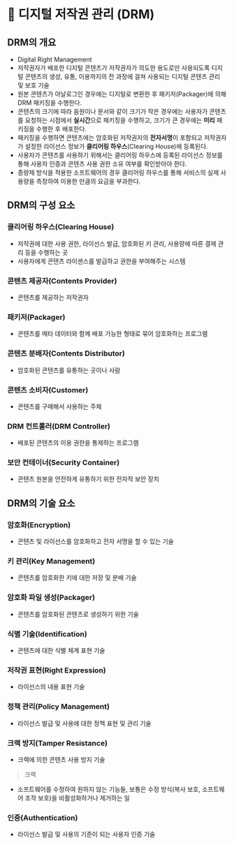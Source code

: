 # 🌟 디지털 저작권 관리 (DRM)

## DRM의 개요

- Digital Right Management
- 저작권자가 배포한 디지털 콘텐츠가 저작권자가 의도한 용도로만 사용되도록 디지털 콘텐츠의 생성, 유통, 이용까지의 전 과정에 걸쳐 사용되는 디지털 콘텐츠 관리 및 보호 기술
- 원본 콘텐츠가 아날로그인 경우에는 디지털로 변환한 후 패키저(Packager)에 의해 DRM 패키징을 수행한다.
- 콘텐츠의 크기에 따라 음원이나 문서와 같이 크기가 작은 경우에는 사용자가 콘텐츠를 요청하는 시점에서 **실시간**으로 패키징을 수행하고, 크기가 큰 경우에는 **미리** 패키징을 수행한 후 배포한다.
- 패키징을 수행하면 콘텐츠에는 암호화된 저작권자의 **전자서명**이 포함되고 저작권자가 설정한 라이선스 정보가 **클리어링 하우스**(Clearing House)에 등록된다.
- 사용자가 콘텐츠를 사용하기 위해서는 클리어링 하우스에 등록된 라이선스 정보를 통해 사용자 인증과 콘텐츠 사용 권한 소유 여부를 확인받아야 한다.
- 종량제 방식을 적용한 소프트웨어의 경우 클리어링 하우스를 통해 서비스의 실제 사용량을 측정하여 이용한 만큼의 요금을 부과한다.

## DRM의 구성 요소

### 클리어링 하우스(Clearing House)

- 저작권에 대한 사용 권한, 라이선스 발급, 암호화된 키 관리, 사용량에 따른 결제 관리 등을 수행하는 곳
- 사용자에게 콘텐츠 라이센스를 발급하고 권한을 부여해주는 시스템

### 콘텐츠 제공자(Contents Provider)

- 콘텐츠를 제공하는 저작권자

### 패키저(Packager)

- 콘텐츠를 메타 데이터와 함께 배포 가능한 형태로 묶어 암호화하는 프로그램

### 콘텐츠 분배자(Contents Distributor)

- 암호화된 콘텐츠를 유통하는 곳이나 사람

### 콘텐츠 소비자(Customer)

- 콘텐츠를 구매해서 사용하는 주체

### DRM 컨트롤러(DRM Controller)

- 배포된 콘텐츠의 이용 권한을 통제하는 프로그램

### 보안 컨테이너(Security Container)

- 콘텐츠 원본을 안전하게 유통하기 위한 전자적 보안 장치

## DRM의 기술 요소

### 암호화(Encryption)

- 콘텐츠 및 라이선스를 암호화하고 전자 서명을 할 수 있는 기술

### 키 관리(Key Management)

- 콘텐츠를 암호화한 키에 대한 저장 및 분배 기술

### 암호화 파일 생성(Packager)

- 콘텐츠를 암호화된 콘텐츠로 생성하기 위한 기술

### 식별 기술(Identification)

- 콘텐츠에 대한 식별 체계 표현 기술

### 저작권 표현(Right Expression)

- 라이선스의 내용 표현 기술

### 정책 관리(Policy Management)

- 라이선스 발급 및 사용에 대한 정책 표현 및 관리 기술

### 크랙 방지(Tamper Resistance)

- 크랙에 의한 콘텐츠 사용 방지 기술

> 크랙

- 소프트웨어를 수정하여 원하지 않는 기능들, 보통은 수정 방식(복사 보호, 소프트웨어 조작 보호)을 비활성화하거나 제거하는 일

### 인증(Authentication)

- 라이선스 발급 및 사용의 기준이 되는 사용자 인증 기술
